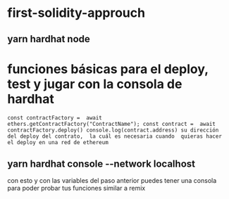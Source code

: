 # first-solidity-approuch
## yarn hardhat node 
# funciones básicas para el deploy, test y jugar con la consola de hardhat
``
 const contractFactory =  await ethers.getContractFactory("ContractName");
 const contract =  await contractFactory.deploy()
 console.log(contract.address) su dirección del deploy del contrato,  la cuál es necesaria cuando 
  quieras hacer el deploy en una red de ethereum
``

## yarn hardhat console --network localhost
con esto y con las variables del paso anterior puedes tener una consola para poder 
probar tus funciones similar a remix 

